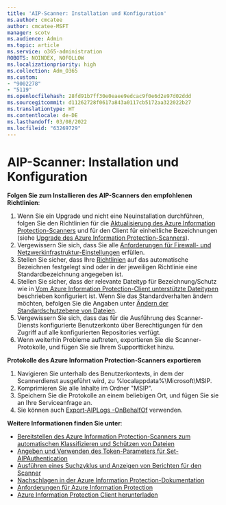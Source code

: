 ```yaml
---
title: 'AIP-Scanner: Installation und Konfiguration'
ms.author: cmcatee
author: cmcatee-MSFT
manager: scotv
ms.audience: Admin
ms.topic: article
ms.service: o365-administration
ROBOTS: NOINDEX, NOFOLLOW
ms.localizationpriority: high
ms.collection: Adm_O365
ms.custom:
- "9002278"
- "5119"
ms.openlocfilehash: 28fd91b7ff30e0eaee9edcac9f0e6d2e97d02ddd
ms.sourcegitcommit: d11262728f0617a843a0117cb5172aa322022b27
ms.translationtype: HT
ms.contentlocale: de-DE
ms.lasthandoff: 03/08/2022
ms.locfileid: "63269729"
---
```

# <a name="aip-scanner-installation-and-configuration"></a>AIP-Scanner: Installation und Konfiguration

**Folgen Sie zum Installieren des AIP-Scanners den empfohlenen Richtlinien**:

1. Wenn Sie ein Upgrade und nicht eine Neuinstallation durchführen, folgen Sie den Richtlinien für die [Aktualisierung des Azure Information Protection-Scanners](https://docs.microsoft.com/azure/information-protection/rms-client/client-admin-guide#upgrading-the-azure-information-protection-scanner) und für den Client für einheitliche Bezeichnungen (siehe [Upgrade des Azure Information Protection-Scanners](https://docs.microsoft.com/azure/information-protection/rms-client/clientv2-admin-guide#upgrading-the-azure-information-protection-scanner)).
2. Vergewissern Sie sich, dass Sie alle [Anforderungen für Firewall- und Netzwerkinfrastruktur-Einstellungen](https://docs.microsoft.com/azure/information-protection/requirements#firewalls-and-network-infrastructure) erfüllen.
3. Stellen Sie sicher, dass Ihre [Richtlinien](https://docs.microsoft.com/azure/information-protection/configure-policy) auf das automatische Bezeichnen festgelegt sind oder in der jeweiligen Richtlinie eine Standardbezeichnung angegeben ist.
4. Stellen Sie sicher, dass der relevante Dateityp für Bezeichnung/Schutz wie in [Vom Azure Information Protection-Client unterstützte Dateitypen](https://docs.microsoft.com/azure/information-protection/rms-client/client-admin-guide-file-types#supported-file-types-for-classification-and-protection) beschrieben konfiguriert ist. Wenn Sie das Standardverhalten ändern möchten, befolgen Sie die Angaben unter [Ändern der Standardschutzebene von Dateien](https://docs.microsoft.com/azure/information-protection/rms-client/client-admin-guide-file-types#changing-the-default-protection-level-of-files).
5. Vergewissern Sie sich, dass das für die Ausführung des Scanner-Diensts konfigurierte Benutzerkonto über Berechtigungen für den Zugriff auf alle konfigurierten Repositories verfügt.
6. Wenn weiterhin Probleme auftreten, exportieren Sie die Scanner-Protokolle, und fügen Sie sie Ihrem Supportticket hinzu.

**Protokolle des Azure Information Protection-Scanners exportieren**

1. Navigieren Sie unterhalb des Benutzerkontexts, in dem der Scannerdienst ausgeführt wird, zu %localappdata%\Microsoft\MSIP.
2. Komprimieren Sie alle Inhalte im Ordner "MSIP".
3. Speichern Sie die Protokolle an einem beliebigen Ort, und fügen Sie sie an Ihre Serviceanfrage an.
4. Sie können auch [Export-AIPLogs -OnBehalfOf](https://docs.microsoft.com/powershell/module/azureinformationprotection/export-aiplogs?view=azureipps&preserve-view=true) verwenden.

**Weitere Informationen finden Sie unter**:
- [Bereitstellen des Azure Information Protection-Scanners zum automatischen Klassifizieren und Schützen von Dateien](https://docs.microsoft.com/azure/information-protection/deploy-aip-scanner)
- [Angeben und Verwenden des Token-Parameters für Set-AIPAuthentication](https://docs.microsoft.com/azure/information-protection/rms-client/client-admin-guide-powershell#specify-and-use-the-token-parameter-for-set-aipauthentication)
- [Ausführen eines Suchzyklus und Anzeigen von Berichten für den Scanner](https://docs.microsoft.com/azure/information-protection/deploy-aip-scanner#run-a-discovery-cycle-and-view-reports-for-the-scanner)
- [Nachschlagen in der Azure Information Protection-Dokumentation](https://docs.microsoft.com/azure/information-protection/what-is-information-protection)
- [Anforderungen für Azure Information Protection](https://docs.microsoft.com/azure/information-protection/get-started/requirements)
- [Azure Information Protection Client herunterladen](https://www.microsoft.com/download/details.aspx?id=53018)

